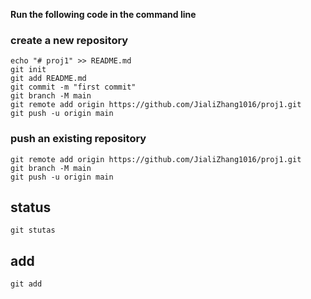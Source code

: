 
**Run the following code in the command line**

### create a new repository

```
echo "# proj1" >> README.md
git init
git add README.md
git commit -m "first commit"
git branch -M main
git remote add origin https://github.com/JialiZhang1016/proj1.git
git push -u origin main
```


### push an existing repository

```
git remote add origin https://github.com/JialiZhang1016/proj1.git
git branch -M main
git push -u origin main
```

## status

```
git stutas
```

## add

```
git add
```

